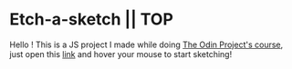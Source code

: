 # Etch-a-sketch || TOP
Hello ! This is a JS project I made while doing [The Odin Project's course](https://www.theodinproject.com/courses/foundations/lessons/etch-a-sketch-project), just open this [link](https://basselalrefai.github.io/etch-a-sketch/) and hover your mouse to start sketching!
